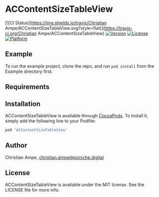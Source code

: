 # ACContentSizeTableView

[![CI Status](https://img.shields.io/travis/Christian Ampe/ACContentSizeTableView.svg?style=flat)](https://travis-ci.org/Christian Ampe/ACContentSizeTableView)
[![Version](https://img.shields.io/cocoapods/v/ACContentSizeTableView.svg?style=flat)](https://cocoapods.org/pods/ACContentSizeTableView)
[![License](https://img.shields.io/cocoapods/l/ACContentSizeTableView.svg?style=flat)](https://cocoapods.org/pods/ACContentSizeTableView)
[![Platform](https://img.shields.io/cocoapods/p/ACContentSizeTableView.svg?style=flat)](https://cocoapods.org/pods/ACContentSizeTableView)

## Example

To run the example project, clone the repo, and run `pod install` from the Example directory first.

## Requirements

## Installation

ACContentSizeTableView is available through [CocoaPods](https://cocoapods.org). To install
it, simply add the following line to your Podfile:

```ruby
pod 'ACContentSizeTableView'
```

## Author

Christian Ampe, christian.ampe@porsche.digital

## License

ACContentSizeTableView is available under the MIT license. See the LICENSE file for more info.
